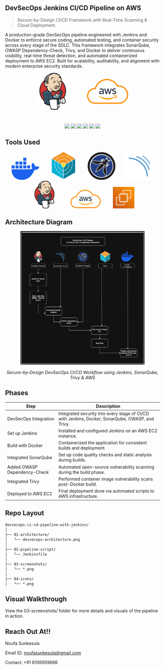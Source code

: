 ## DevSecOps Jenkins CI/CD Pipeline on AWS
> Secure-by-Design CI/CD Framework with Real-Time Scanning & Cloud Deployment.

A production-grade DevSecOps pipeline engineered with Jenkins and Docker to enforce secure coding, automated testing, and container security across every stage of the SDLC. This framework integrates SonarQube, OWASP Dependency-Check, Trivy, and Docker to deliver continuous visibility, real-time threat detection, and automated containerized deployment to AWS EC2. Built for scalability, auditability, and alignment with modern enterprise security standards.

<p align="center">
  <img src="04-icons/05-jenkins.png" alt="Jenkins Logo" width="120" style="vertical-align: middle; margin-right: 40px;"/>
  <img src="04-icons/06-aws-logo.png" alt="AWS Logo" width="150" style="vertical-align: middle;"/>
</p>

<br/>

<p align="center">
  <!-- Jenkins -->
  <img src="https://img.shields.io/badge/Jenkins-CI/CD-FF6C37?logo=jenkins&logoColor=white&style=for-the-badge" />
  
  <!-- AWS -->
  <img src="https://img.shields.io/badge/AWS-Deployment-FF9900?logo=amazon-aws&logoColor=white&style=for-the-badge" />

  <!-- SonarQube -->
  <img src="https://img.shields.io/badge/SonarQube-Code%20Quality-4E9BCD?logo=sonarqube&logoColor=white&style=for-the-badge" />

  <!-- OWASP Dependency Check -->
  <img src="https://img.shields.io/badge/OWASP-Dependency%20Check-8A4182?logo=owasp&logoColor=white&style=for-the-badge" />

  <!-- Trivy -->
  <img src="https://img.shields.io/badge/Trivy-Container%20Scanner-0db7ed?style=for-the-badge" />

  <img src="https://img.shields.io/badge/Docker-Containerized-2496ED?logo=docker&logoColor=white&style=for-the-badge" />

</p>

## Tools Used
<p align="center"> <img src="04-icons/01a-docker.png" alt="Docker" title="Docker" width="90" style="margin: 0 15px;"> <img src="04-icons/02-trivy.png" alt="Trivy" title="Trivy" width="90" style="margin: 0 15px;"> <img src="04-icons/03-owasp.png" alt="OWASP Dependency Check" title="OWASP Dependency Check" width="90" style="margin: 0 15px;"> <img src="04-icons/04-sonarqube.png" alt="SonarQube" title="SonarQube" width="90" style="margin: 0 15px;"> <img src="04-icons/05-jenkins.png" alt="Jenkins" title="Jenkins" width="90" style="margin: 0 15px;"> <img src="04-icons/06-aws-logo.png" alt="AWS" title="AWS" width="110" style="margin: 0 15px;"> <img src="04-icons/07-ec2.png" alt="EC2" title="EC2" width="70" style="margin: 0 15px;"> </p>

## Architecture Diagram

<p align="center">
  <img src="01-architecture/devsecops-architecure.png" alt="DevSecOps Jenkins CI/CD Architecture Diagram" width="80%"/>
</p>

<p align="center"><i>Secure-by-Design DevSecOps CI/CD Workflow using Jenkins, SonarQube, Trivy & AWS</i></p>

## Phases

Step | Description
--- | ---
DevSecOps Integration | Integrated security into every stage of CI/CD with Jenkins, Docker, SonarQube, OWASP, and Trivy.
Set up Jenkins | Installed and configured Jenkins on an AWS EC2 instance.
Build with Docker | Containerized the application for consistent builds and deployment.
Integrated SonarQube | Set up code quality checks and static analysis during builds.
Added OWASP Dependency-Check | Automated open-source vulnerability scanning during the build phase.
Integrated Trivy | Performed container image vulnerability scans post-Docker build.
Deployed to AWS EC2 | Final deployment done via automated scripts to AWS infrastructure.

## Repo Layout
```
devsecops-ci-cd-pipeline-with-jenkins/
│
├── 01-architecture/
│   └── devsecops-architecture.png
│
├── 02-pipeline-script/
│   └── Jenkinsfile
│
├── 03-screenshots/
│   └── *.png
│
├── 04-icons/
│   └── *.png
```
## Visual Walkthrough

View the 03-screenshots/ folder for more details and visuals of the pipeline in action.

## Reach Out At!!

Noufa Sunkesula

Email ID: noufasunkesula@gmail.com

Contact: +91 8106959686
